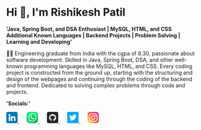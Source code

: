 # Hi 👋, I'm Rishikesh Patil

**'Java, Spring Boot, and DSA Enthusiast | MySQL, HTML, and CSS Additional Known Languages | Backend Projects | Problem Solving | Learning and Developing'**

👨‍💻 Engineering graduate from India with the cgpa of  8.30, passionate about software development. Skilled in Java, Spring Boot, DSA, and other well-known programming languages like MySQL, HTML, and CSS. Every coding project is constructed from the ground up, starting with the structuring and design of the webpages and continuing through the coding of the backend and frontend. Dedicated to solving complex problems through code and projects.

**'Socials:'**
<p>
   <a href="https://www.linkedin.com/in/patilrishikesh">
        <img src="linkedin.png" alt="linkedin" width="30px">
    </a>
    <span style="margin-right: 20px;"></span>
    <a href="https://wa.me/919137108042">
        <img src="whatsapp.png" alt="whatsapp" width="30px">
    </a>
    <span style="margin-right: 20px;"></span>
    <a href="https://github.com/TheRishiPatil">
        <img src="github.png" alt="github" width="30px">
    </a>
    <span style="margin-right: 20px;"></span>
    <a href="https://twitter.com/Rishi9137108042">
        <img src="twitter.png" alt="twitter" width="30px">
    </a>
    <span style="margin-right: 20px;"></span>
    <a href="https://www.instagram.com/i_a_m_i_r_o_n_m_a_n/">
        <img src="instagram.png" alt="instagram" width="30px">
    </a>
</p>
